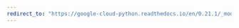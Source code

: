 ```yaml
---
redirect_to: "https://google-cloud-python.readthedocs.io/en/0.21.1/_modules/google/cloud/storage/batch.html"
---
```

